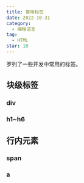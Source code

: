 ```yaml
---
title: 常用标签
date: 2022-10-31
category:
  - 编程语言
tag:
  - HTML
star: 10
---
```


罗列了一些开发中常用的标签。

<!-- more -->

## 块级标签

### div

### h1~h6

## 行内元素

### span

### a
